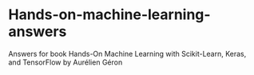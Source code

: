 # Hands-on-machine-learning-answers
Answers for book Hands-On Machine Learning with Scikit-Learn, Keras, and TensorFlow by Aurélien Géron
